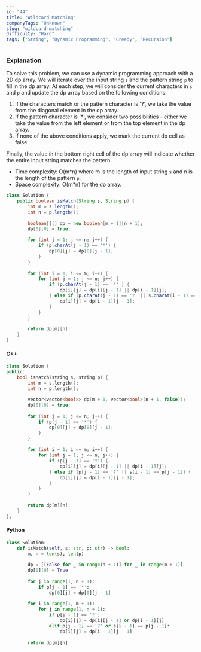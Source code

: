 ```yaml
---
id: "44"
title: "Wildcard Matching"
companyTags: "Unknown"
slug: "wildcard-matching"
difficulty: "Hard"
tags: ["String", "Dynamic Programming", "Greedy", "Recursion"]
---
```


### Explanation
To solve this problem, we can use a dynamic programming approach with a 2D dp array. We will iterate over the input string `s` and the pattern string `p` to fill in the dp array. At each step, we will consider the current characters in `s` and `p` and update the dp array based on the following conditions:
1. If the characters match or the pattern character is '?', we take the value from the diagonal element in the dp array.
2. If the pattern character is '*', we consider two possibilities - either we take the value from the left element or from the top element in the dp array.
3. If none of the above conditions apply, we mark the current dp cell as false.

Finally, the value in the bottom right cell of the dp array will indicate whether the entire input string matches the pattern.

- Time complexity: O(m*n) where m is the length of input string `s` and n is the length of the pattern `p`.
- Space complexity: O(m*n) for the dp array.

```java
class Solution {
    public boolean isMatch(String s, String p) {
        int m = s.length();
        int n = p.length();
        
        boolean[][] dp = new boolean[m + 1][n + 1];
        dp[0][0] = true;
        
        for (int j = 1; j <= n; j++) {
            if (p.charAt(j - 1) == '*') {
                dp[0][j] = dp[0][j - 1];
            }
        }
        
        for (int i = 1; i <= m; i++) {
            for (int j = 1; j <= n; j++) {
                if (p.charAt(j - 1) == '*' ) {
                    dp[i][j] = dp[i][j - 1] || dp[i - 1][j];
                } else if (p.charAt(j - 1) == '?' || s.charAt(i - 1) == p.charAt(j - 1)) {
                    dp[i][j] = dp[i - 1][j - 1];
                }
            }
        }
        
        return dp[m][n];
    }
}
```

#### C++
```cpp
class Solution {
public:
    bool isMatch(string s, string p) {
        int m = s.length();
        int n = p.length();
        
        vector<vector<bool>> dp(m + 1, vector<bool>(n + 1, false));
        dp[0][0] = true;
        
        for (int j = 1; j <= n; j++) {
            if (p[j - 1] == '*') {
                dp[0][j] = dp[0][j - 1];
            }
        }
        
        for (int i = 1; i <= m; i++) {
            for (int j = 1; j <= n; j++) {
                if (p[j - 1] == '*') {
                    dp[i][j] = dp[i][j - 1] || dp[i - 1][j];
                } else if (p[j - 1] == '?' || s[i - 1] == p[j - 1]) {
                    dp[i][j] = dp[i - 1][j - 1];
                }
            }
        }
        
        return dp[m][n];
    }
};
```

#### Python
```python
class Solution:
    def isMatch(self, s: str, p: str) -> bool:
        m, n = len(s), len(p)
        
        dp = [[False for _ in range(n + 1)] for _ in range(m + 1)]
        dp[0][0] = True
        
        for j in range(1, n + 1):
            if p[j - 1] == '*':
                dp[0][j] = dp[0][j - 1]
        
        for i in range(1, m + 1):
            for j in range(1, n + 1):
                if p[j - 1] == '*':
                    dp[i][j] = dp[i][j - 1] or dp[i - 1][j]
                elif p[j - 1] == '?' or s[i - 1] == p[j - 1]:
                    dp[i][j] = dp[i - 1][j - 1]
        
        return dp[m][n]
```